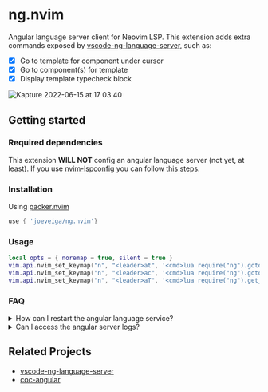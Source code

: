 # ng.nvim

Angular language server client for Neovim LSP. This extension adds extra commands exposed by [vscode-ng-language-server](https://github.com/angular/vscode-ng-language-service), such as:

 - [x] Go to template for component under cursor 
 - [x] Go to component(s) for template
 - [x] Display template typecheck block

![Kapture 2022-06-15 at 17 03 40](https://user-images.githubusercontent.com/19226858/173929937-e2b6db50-0ce7-451b-9e61-7e7a88696145.gif)

## Getting started

### Required dependencies

This extension **WILL NOT** config an angular language server (not yet, at least). If you use [nvim-lspconfig](https://github.com/neovim/nvim-lspconfig) you can follow [this steps](https://github.com/neovim/nvim-lspconfig/blob/master/doc/server_configurations.md#angularls).

### Installation

Using [packer.nvim](https://github.com/wbthomason/packer.nvim)

```lua
use { 'joeveiga/ng.nvim'}
```

### Usage

```lua
local opts = { noremap = true, silent = true }
vim.api.nvim_set_keymap("n", "<leader>at", '<cmd>lua require("ng").goto_template_for_component()<cr>', opts)
vim.api.nvim_set_keymap("n", "<leader>ac", '<cmd>lua require("ng").goto_component_with_template_file()<cr>', opts)
vim.api.nvim_set_keymap("n", "<leader>aT", '<cmd>lua require("ng").get_template_tcb()<cr>', opts)
```

### FAQ

<details>
 <summary>How can I restart the angular language service?</summary>

 <br>
 
 VSCode provides a `Angular: Restart Angular Language Server` command to restart the service. Unfortunately `ng.nvim` does not
 manage the lifecycle of the server at the moment. However, you can use [nvim-lspconfig](https://github.com/neovim/nvim-lspconfig) to
 accomplish this with the `:LspRestart` command.

 ![Kapture 2022-06-15 at 21 59 23](https://user-images.githubusercontent.com/19226858/173974953-68cc17a5-1684-43f1-80cb-78b6cf95ae8e.gif)

</details>

<details>
 <summary>Can I access the angular server logs?</summary>

 <br>
 
 I don't plan to support VSCode's `Angular: Open Language Server Log` command at the moment (at least not the functionality to automatically
 enable logging). PRs are welcome though ;). If you want to do this via lspconfig, you can add it to your `angularls` config cmd like so:
 
 ```lua
 local cmd = {
   "ngserver",
   "--stdio",
   "--tsProbeLocations",
   "<typescript_path>",
   "--ngProbeLocations",
   "<angular_language_service_path>",
   -- THESE ARE THE RELEVANT OPTIONS
   "--logFile",
   "<path_to_logs>/nglangsvc.log",
   "--logVerbosity",
   "verbose" -- terse|normal|verbose|requestTime
 }

 lspconfig.angularls.setup({
   cmd = cmd,
   capabilities = capabilities,
   on_new_config = function(new_config, new_root_dir)
     new_config.cmd = cmd
   end
 })
 
 -- ...
 -- you can then add a mapping to open the file
 vim.api.nvim_set_keymap("n", "<leader>al", '<cmd>view <path_to_logs>/nglangsvc.log<cr>', opts)
 ```

</details>

## Related Projects

* [vscode-ng-language-server](https://github.com/angular/vscode-ng-language-service)
* [coc-angular](https://github.com/iamcco/coc-angular)
